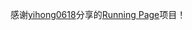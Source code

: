 感谢[yihong0618](https://github.com/yihong0618)分享的[Running Page](https://github.com/yihong0618/running_page)项目！

